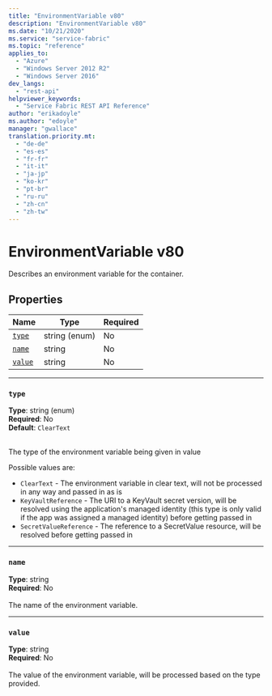 ```yaml
---
title: "EnvironmentVariable v80"
description: "EnvironmentVariable v80"
ms.date: "10/21/2020"
ms.service: "service-fabric"
ms.topic: "reference"
applies_to: 
  - "Azure"
  - "Windows Server 2012 R2"
  - "Windows Server 2016"
dev_langs: 
  - "rest-api"
helpviewer_keywords: 
  - "Service Fabric REST API Reference"
author: "erikadoyle"
ms.author: "edoyle"
manager: "gwallace"
translation.priority.mt: 
  - "de-de"
  - "es-es"
  - "fr-fr"
  - "it-it"
  - "ja-jp"
  - "ko-kr"
  - "pt-br"
  - "ru-ru"
  - "zh-cn"
  - "zh-tw"
---
```

# EnvironmentVariable v80

Describes an environment variable for the container.

## Properties
| Name | Type | Required |
| --- | --- | --- |
| [`type`](#type) | string (enum) | No |
| [`name`](#name) | string | No |
| [`value`](#value) | string | No |

____
### `type`
__Type__: string (enum) <br/>
__Required__: No<br/>
__Default__: `ClearText` <br/>
<br/>


The type of the environment variable being given in value

Possible values are: 

  - `ClearText` - The environment variable in clear text, will not be processed in any way and passed in as is
  - `KeyVaultReference` - The URI to a KeyVault secret version, will be resolved using the application's managed identity (this type is only valid if the app was assigned a managed identity) before getting passed in
  - `SecretValueReference` - The reference to a SecretValue resource, will be resolved before getting passed in



____
### `name`
__Type__: string <br/>
__Required__: No<br/>
<br/>
The name of the environment variable.

____
### `value`
__Type__: string <br/>
__Required__: No<br/>
<br/>
The value of the environment variable, will be processed based on the type provided.
